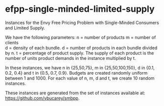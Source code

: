 # efpp-single-minded-limited-supply
Instances for the Envy Free Pricing Problem with Single-Minded Consumers and Limited Supply.

We have the following parameters:
n = number of products
m = number of clients  
d = density of each bundle. d = number of products in each bundle divided by n.
t = percentage of product supply. The supply of each product is the number of units product demands in the instance multiplied by t.

In these instances, we have n in {25,50,75}, m in {25,50,100,150}, d in {0.1, 0.2, 0.4} and t in {0.5, 0.7, 0.9}. Budgets are created randomly uniform between 1 and 1000. For each value of n, m, d and t, we create 10 random instances.

These instances are generated from the set of instances available at: https://github.com/vbucarey/smbpp.
